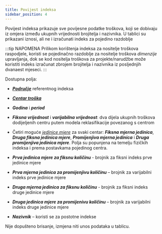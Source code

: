 ```yaml
---
title: Povijest indeksa
sidebar_position: 4
---
```


Povijest indeksa prikazuje sve povijesne podatke troškova, koji se dobivaju iz omjera između ukupnih vrijednosti brojitelja i nazivnika. U tablici su prikazani iznosi, ali ne i izračunati indeks za pojedino razdoblje

:::tip NAPOMENA
Prilikom korištenja indeksa za nositelje troškova raspodjele, koristi se pojedinačno razdoblje za nositelje troškova *dimenzije* upravljanja, dok se kod nositelja troškova za projekte/narudžbe može koristiti indeks izračunat zbrojem brojitelja i nazivnika iz posljednjih dvanaest mjeseci.
:::

Dostupna polja:

- [***Područje***](/docs/controlling/controlling-parametrization/controlling-specific-settings/area-types-areas) referentnog indeksa

- [***Centar troška***](/docs/controlling/controlling-parametrization/controlling-specific-settings/cost-centers)

- ***Godina*** i ***period***

- ***Fiksna vrijednost*** i ***varijabilna vrijednost***: dva dijela ukupnih troškova dodijeljenih centru putem modela reklasifikacije povezanog s centrom

- Četiri moguće [*jedinice mjere*](/docs/controlling/controlling-parametrization/controlling-specific-settings/measure-units) za svaki centar: ***Fiksna mjerna jedinica***, ***Druga fiksna jedinica mjere***, ***Promijenjiva mjerna jedinica*** i ***Druga promijenjiva jedinica mjere***. Polja su popunjena na temelju fizičkih indeksa i prema postavkama pojedinog centra.

- ***Prva jedinica mjere za fiksnu količinu*** - brojnik za fiksni indeks prve jedinice mjere

- ***Prva mjerna jedinica za promijenjivu količinu*** – brojnik za varijabilni indeks prve jedinice mjere

- ***Druga mjerna jedinica za fiksnu količinu*** - brojnik za fiksni indeks druge jedinice mjere

- ***Druga jedinica mjere za promijenivu količinu*** – brojnik za varijabilni indeks druge jedinice mjere

- ***Nazivnik*** – koristi se za postotne indekse

Nije dopušteno brisanje, izmjena niti unos podataka u tablicu.